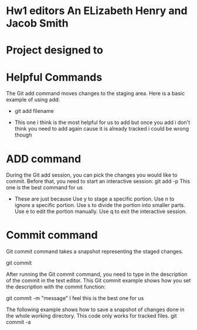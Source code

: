 # Hw1 editors An ELizabeth Henry and Jacob Smith
# Project designed to 



# Helpful Commands 
The Git add command moves changes to the staging area.
Here is a basic example of using add:

- git add filename

- This one i think is the most helpful for us to add but once you add i don't think you need to add again cause it is already   tracked i could be wrong though
# 

# ADD command
During the Git add session, you can pick the changes you would like to commit. Before that, you need to start an interactive session:
git add -p   This one is the best command for us 

- These are just because
Use y to stage a specific portion.
Use n to ignore a specific portion.
Use s to divide the portion into smaller parts.
Use e to edit the portion manually.
Use q to exit the interactive session.
#

# Commit command
Git commit command takes a snapshot representing the staged changes.

git commit

After running the Git commit command, you need to type in the description of the commit in the text editor.
This Git commit example shows how you set the description with the commit function:

git commit -m "message"     I feel this is the best one for us 

The following example shows how to save a snapshot of changes done in the whole working directory. This code only works for tracked files.
git commit -a
#